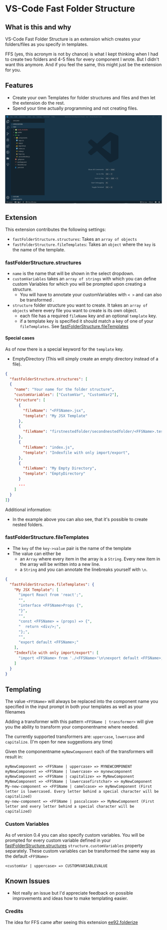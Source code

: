 # VS-Code Fast Folder Structure

## What is this and why

VS-Code Fast Folder Structure is an extension which creates your folders/files as you specify in templates.

FFS (yes, this acronym is not by chance) is what I kept thinking when I had to create two folders and 4-5 files for every component I wrote. But I didn't want this anymore. And if you feel the same, this might just be the extension for you.

## Features

- Create your own Templates for folder structures and files and then let the extension do the rest.
- Spend your time actually programming and not creating files.

![demo](images/demo.gif)

## Extension

This extension contributes the following settings:

- `fastFolderStructure.structures`: Takes an `array of objects`
- `fastFolderStructure.fileTemplates`: Takes an `object` where the `key` is the name of the template.

### fastFolderStructure.structures

- `name` is the name that will be shown in the select dropdown.
- `customVariables` takes an `array of strings` with which you can define custom Variables for which you will be prompted upon creating a structure.
  - You will have to annotate your customVariables with `< >` and can also be transformed .
- `structure` folder structure you want to create. It takes an `array of objects` where every file you want to create is its own object.
  - each file has a required `fileName` key and an optional `template` key.
  - if a template key is specified it should match a key of one of your `fileTemplates`. See [fastFolderStructure.fileTemplates](#fastFolderStructure.fileTemplates)

#### Special cases

As of now there is a special keyword for the `template` key.

- EmptyDirectory (This will simply create an empty directory instead of a file).

```json
{
  "fastFolderStructure.structures": [
  {
    "name": "Your name for the folder structure",
    "customVariables": ["CustomVar", "CustomVar2"],
    "structure": [
      {
        "fileName": "<FFSName>.jsx",
        "template": "My JSX Template"
      },
      {
        "fileName": "firstnestedfolder/secondnestedfolder/<FFSName>.test.js",
      },
      {
        "fileName": "index.js",
        "template": "Indexfile with only import/export",
      },
      {
        "fileName": "My Empty Directory",
        "template": "EmptyDirectory"
      }
      ...
    ]
  }
]}
```

Additional information:

- In the example above you can also see, that it's possible to create nested folders.

### fastFolderStructure.fileTemplates

- The `key` of the `key->value` pair is the name of the template
- The value can either be
  - an `Array` where every item in the array is a `String`. Every new item in the array will be written into a new line.
  - a `String` and you can annotate the linebreaks yourself with `\n`.

```json
{
  "fastFolderStructure.fileTemplates": {
    "My JSX Template": [
      "import React from 'react';",
      "",
      "interface <FFSName>Props {",
      "}",
      "",
      "const <FFSName> = (props) => {",
      "  return <div/>;",
      "};",
      "",
      "export default <FFSName>;"
    ],
    "Indexfile with only import/export": [
      "import <FFSName> from './<FFSName>'\n\nexport default <FFSName>;"
    ]
  }
}
```

## Templating

The value `<FFSName>` will always be replaced into the component name you specified in the input prompt in both your templates as well as your filenames

Adding a transformer with this pattern `<FFSName | transformer>` will give you the ability to transform your componentname where needed.

The currently supported transformers are: `uppercase`, `lowercase` and `capitalize`. (I'm open for new suggestions any time)

Given the componentname `myNewComponent` each of the transformers will result in:

```
myNewComponent => <FFSName | uppercase> => MYNEWCOMPONENT
myNewComponent => <FFSName | lowercase> => mynewcomponent
myNewComponent => <FFSName | capitalize> => MyNewComponent
MyNewComponent => <FFSName | lowercasefirstchar> => myNewComponent
My-new-component => <FFSName | camelcase> => myNewComponent (First letter is lowercased. Every letter behind a special character will be capitalized)
my-new-component => <FFSName | pascalcase> => MyNewComponent (First letter and every letter behind a special character will be capitalized)
```

### Custom Variables

As of version 0.4 you can also specify custom variables. You will be prompted for every custom variable defined in your [fastFolderStructure.structures](#fastFolderStructure.structures) `structure.customVariables` property separately. These custom variables can be transformed the same way as the default `<FFSName>`

```
<customVar | uppercase> => CUSTOMVARIABLEVALUE
```

## Known Issues

- Not really an issue but I'd appreciate feedback on possible improvements and ideas how to make templating easier.

### Credits

The idea for FFS came after seeing this extension [ee92.folderize](https://marketplace.visualstudio.com/items?itemName=ee92.folderize)
